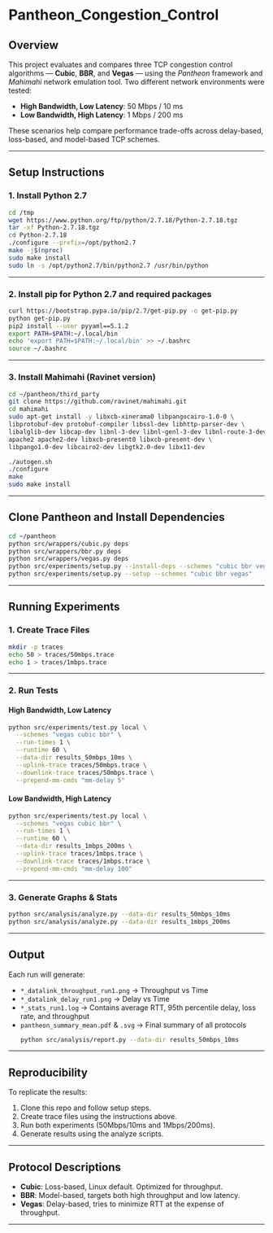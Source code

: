 # Pantheon_Congestion_Control

## Overview

This project evaluates and compares three TCP congestion control algorithms — **Cubic**, **BBR**, and **Vegas** — using the *Pantheon* framework and *Mahimahi* network emulation tool. Two different network environments were tested:

- **High Bandwidth, Low Latency**: 50 Mbps / 10 ms
- **Low Bandwidth, High Latency**: 1 Mbps / 200 ms

These scenarios help compare performance trade-offs across delay-based, loss-based, and model-based TCP schemes.

---

## Setup Instructions

### 1. Install Python 2.7

```bash
cd /tmp
wget https://www.python.org/ftp/python/2.7.18/Python-2.7.18.tgz
tar -xf Python-2.7.18.tgz
cd Python-2.7.18
./configure --prefix=/opt/python2.7
make -j$(nproc)
sudo make install
sudo ln -s /opt/python2.7/bin/python2.7 /usr/bin/python
```

---

### 2. Install pip for Python 2.7 and required packages

```bash
curl https://bootstrap.pypa.io/pip/2.7/get-pip.py -o get-pip.py
python get-pip.py
pip2 install --user pyyaml==5.1.2
export PATH=$PATH:~/.local/bin
echo 'export PATH=$PATH:~/.local/bin' >> ~/.bashrc
source ~/.bashrc
```

---

### 3. Install Mahimahi (Ravinet version)

```bash
cd ~/pantheon/third_party
git clone https://github.com/ravinet/mahimahi.git
cd mahimahi
sudo apt-get install -y libxcb-xinerama0 libpangocairo-1.0-0 \
libprotobuf-dev protobuf-compiler libssl-dev libhttp-parser-dev \
libalglib-dev libcap-dev libnl-3-dev libnl-genl-3-dev libnl-route-3-dev \
apache2 apache2-dev libxcb-present0 libxcb-present-dev \
libpango1.0-dev libcairo2-dev libgtk2.0-dev libx11-dev

./autogen.sh
./configure
make
sudo make install
```

---

## Clone Pantheon and Install Dependencies

```bash
cd ~/pantheon
python src/wrappers/cubic.py deps
python src/wrappers/bbr.py deps
python src/wrappers/vegas.py deps
python src/experiments/setup.py --install-deps --schemes "cubic bbr vegas"
python src/experiments/setup.py --setup --schemes "cubic bbr vegas"
```

---

## Running Experiments

### 1. Create Trace Files

```bash
mkdir -p traces
echo 50 > traces/50mbps.trace
echo 1 > traces/1mbps.trace
```

---

### 2. Run Tests

#### High Bandwidth, Low Latency

```bash
python src/experiments/test.py local \
  --schemes "vegas cubic bbr" \
  --run-times 1 \
  --runtime 60 \
  --data-dir results_50mbps_10ms \
  --uplink-trace traces/50mbps.trace \
  --downlink-trace traces/50mbps.trace \
  --prepend-mm-cmds "mm-delay 5"
```

#### Low Bandwidth, High Latency

```bash
python src/experiments/test.py local \
  --schemes "vegas cubic bbr" \
  --run-times 1 \
  --runtime 60 \
  --data-dir results_1mbps_200ms \
  --uplink-trace traces/1mbps.trace \
  --downlink-trace traces/1mbps.trace \
  --prepend-mm-cmds "mm-delay 100"
```

---

### 3. Generate Graphs & Stats

```bash
python src/analysis/analyze.py --data-dir results_50mbps_10ms
python src/analysis/analyze.py --data-dir results_1mbps_200ms
```

---

## Output

Each run will generate:

- `*_datalink_throughput_run1.png` → Throughput vs Time
- `*_datalink_delay_run1.png` → Delay vs Time
- `*_stats_run1.log` → Contains average RTT, 95th percentile delay, loss rate, and throughput
- `pantheon_summary_mean.pdf` & `.svg` → Final summary of all protocols
  ```bash
  python src/analysis/report.py --data-dir results_50mbps_10ms
  ```

---

## Reproducibility

To replicate the results:

1. Clone this repo and follow setup steps.
2. Create trace files using the instructions above.
3. Run both experiments (50Mbps/10ms and 1Mbps/200ms).
4. Generate results using the analyze scripts.

---

## Protocol Descriptions

- **Cubic**: Loss-based, Linux default. Optimized for throughput.
- **BBR**: Model-based, targets both high throughput and low latency.
- **Vegas**: Delay-based, tries to minimize RTT at the expense of throughput.

---


